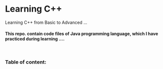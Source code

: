 # Learning C++
Learning C++ from Basic to Advanced ...  
#### This repo. contain code files of Java programming language, which I have practiced during learning  ....

<br>

### Table of content:



